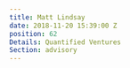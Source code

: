 ```yaml
---
title: Matt Lindsay
date: 2018-11-20 15:39:00 Z
position: 62
Details: Quantified Ventures
Section: advisory
---
```


